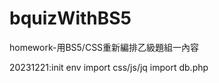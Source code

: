 # bquizWithBS5
homework-用BS5/CSS重新編排乙級題組一內容

20231221:init env
         import css/js/jq
         import db.php